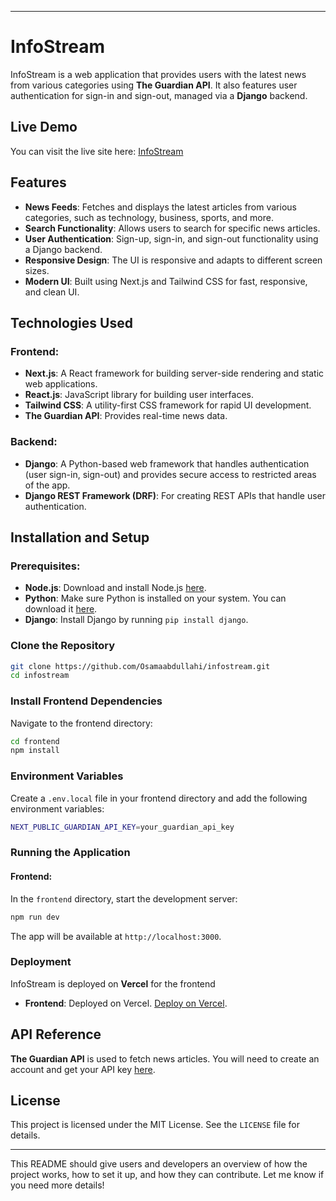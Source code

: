 
---

# InfoStream

InfoStream is a web application that provides users with the latest news from various categories using **The Guardian API**. It also features user authentication for sign-in and sign-out, managed via a **Django** backend.

## Live Demo

You can visit the live site here: [InfoStream](https://infostream-one.vercel.app/)

## Features

- **News Feeds**: Fetches and displays the latest articles from various categories, such as technology, business, sports, and more.
- **Search Functionality**: Allows users to search for specific news articles.
- **User Authentication**: Sign-up, sign-in, and sign-out functionality using a Django backend.
- **Responsive Design**: The UI is responsive and adapts to different screen sizes.
- **Modern UI**: Built using Next.js and Tailwind CSS for fast, responsive, and clean UI.

## Technologies Used

### Frontend:
- **Next.js**: A React framework for building server-side rendering and static web applications.
- **React.js**: JavaScript library for building user interfaces.
- **Tailwind CSS**: A utility-first CSS framework for rapid UI development.
- **The Guardian API**: Provides real-time news data.

### Backend:
- **Django**: A Python-based web framework that handles authentication (user sign-in, sign-out) and provides secure access to restricted areas of the app.
- **Django REST Framework (DRF)**: For creating REST APIs that handle user authentication.

## Installation and Setup

### Prerequisites:

- **Node.js**: Download and install Node.js [here](https://nodejs.org/).
- **Python**: Make sure Python is installed on your system. You can download it [here](https://www.python.org/downloads/).
- **Django**: Install Django by running `pip install django`.

### Clone the Repository

```bash
git clone https://github.com/Osamaabdullahi/infostream.git
cd infostream
```

### Install Frontend Dependencies

Navigate to the frontend directory:

```bash
cd frontend
npm install
```



### Environment Variables

Create a `.env.local` file in your frontend directory and add the following environment variables:

```bash
NEXT_PUBLIC_GUARDIAN_API_KEY=your_guardian_api_key
```

### Running the Application

#### Frontend:
In the `frontend` directory, start the development server:

```bash
npm run dev
```

The app will be available at `http://localhost:3000`.



### Deployment

InfoStream is deployed on **Vercel** for the frontend 

- **Frontend**: Deployed on Vercel. [Deploy on Vercel](https://vercel.com).

## API Reference

**The Guardian API** is used to fetch news articles. You will need to create an account and get your API key [here](https://open-platform.theguardian.com/access/).




## License

This project is licensed under the MIT License. See the `LICENSE` file for details.

---

This README should give users and developers an overview of how the project works, how to set it up, and how they can contribute. Let me know if you need more details!
